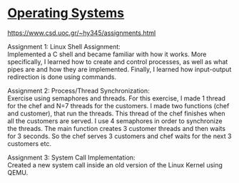 # [Operating Systems](https://www.csd.uoc.gr/CSD/index.jsp?content=courses_catalog&openmenu=demoAcc3&lang=en&course=23)  
https://www.csd.uoc.gr/~hy345/assignments.html

Assignment 1: Linux Shell	Assignment:  
Implemented a C shell and became familiar with how it works. More specifically, I learned how to create and control processes, as well as what pipes are
and how they are implemented. Finally, I learned how input-output redirection is done using commands.  

Assignment 2:	Process/Thread Synchronization:  
Exercise using semaphores and threads. For this exercise, I made 1 thread for the chef and N=7 threads for the customers.
I made two functions (chef and customer), that run the threads. This thread of the chef finishes when all the customers are served.
I use 4 semaphores in order to synchronize the threads. The main function creates 3 customer threads and then waits for 3 seconds.
So the chef serves 3 customers and chef waits for the next 3 customers etc.  

Assignment 3:	System Call Implementation:  
Created a new system call inside an old version of the Linux Kernel using QEMU.  
